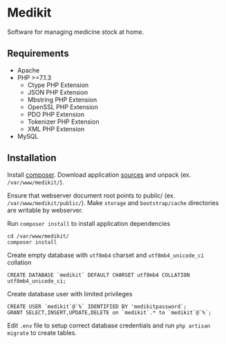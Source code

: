 # Medikit

Software for managing medicine stock at home.

## Requirements

 - Apache
 - PHP >=7.1.3
   - Ctype PHP Extension
   - JSON PHP Extension
   - Mbstring PHP Extension
   - OpenSSL PHP Extension
   - PDO PHP Extension
   - Tokenizer PHP Extension
   - XML PHP Extension
 - MySQL
 

## Installation

Install [composer](https://getcomposer.org/). Download application [sources](https://github.com/steshan/medikit) and unpack (ex. `/var/www/medikit/`).

Ensure that webserver document root points to public/ (ex. `/var/www/medikit/public/`). Make `storage` and `bootstrap/cache` directories are writable by webserver.

Run `composer install` to install application dependencies
```
cd /var/www/medikit/
composer install
```

Create empty database with `utf8mb4` charset and `utf8mb4_unicode_ci` collation
```
CREATE DATABASE `medikit` DEFAULT CHARSET utf8mb4 COLLATION utf8mb4_unicode_ci;
```

Create database user with limited privileges
```
CREATE USER `medikit`@`%` IDENTIFIED BY 'medikitpassword`;
GRANT SELECT,INSERT,UPDATE,DELETE on `medikit`.* to `medikit`@`%`; 
```

Edit `.env` file to setup correct database credentials and run `php artisan migrate` to create tables.